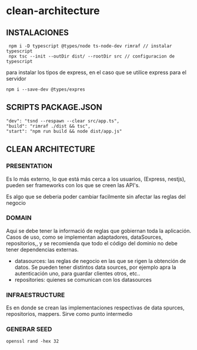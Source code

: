 # clean-architecture

## INSTALACIONES

```
 npm i -D typescript @types/node ts-node-dev rimraf // instalar typescript
 npx tsc --init --outDir dist/ --rootDir src // configuracion de typescript
```

para instalar los tipos de express, en el caso que se utilice express para el servidor

```
npm i --save-dev @types/expres
```

## SCRIPTS PACKAGE.JSON

```
"dev": "tsnd --respawn --clear src/app.ts",
"build": "rimraf ./dist && tsc",
"start": "npm run build && node dist/app.js"
```

## CLEAN ARCHITECTURE

### PRESENTATION

Es lo más externo, lo que está más cerca a los usuarios, (Express, nestjs), pueden ser frameworks
con los que se creen las API's.

Es algo que se deberia poder cambiar facilmente sin afectar las reglas del negocio

### DOMAIN

Aqui se debe tener la informació de reglas que gobiernan toda la aplicación.
Casos de uso, como se implementan adaptadores, dataSources, repositorios,, y se recomienda que todo
el código del dominio no debe tener dependencias externas.

- datasources: las reglas de negocio en las que se rigen la obtención de datos. Se pueden tener distintos data sources,
  por ejemplo apra la autenticación uno, para guardar clientes otros, etc..
- repositories: quienes se comunican con los datasources

### INFRAESTRUCTURE

Es en donde se crean las implementaciones respectivas de data spurces, repositorios, mappers.
Sirve como punto intermedio

### GENERAR SEED
```
openssl rand -hex 32
```
